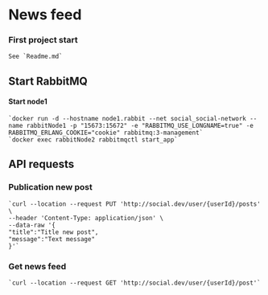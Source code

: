 # News feed

### First project start

    See `Readme.md`

## Start RabbitMQ

#### Start node1

    `docker run -d --hostname node1.rabbit --net social_social-network --name rabbitNode1 -p "15673:15672" -e "RABBITMQ_USE_LONGNAME=true" -e RABBITMQ_ERLANG_COOKIE="cookie" rabbitmq:3-management`
    `docker exec rabbitNode2 rabbitmqctl start_app`

## API requests

### Publication new post

    `curl --location --request PUT 'http://social.dev/user/{userId}/posts' \
    --header 'Content-Type: application/json' \
    --data-raw '{
    "title":"Title new post",
    "message":"Text message"
    }'`

### Get news feed

    `curl --location --request GET 'http://social.dev/user/{userId}/post'`










